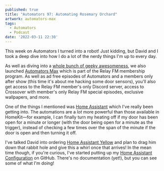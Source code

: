 ```yaml
---
published: true
title: "Automators 97: Automating Rosemary Orchard"
artwork: automators-max
tags:
  - Automators
  - Podcast
date: '2022-03-11 22:30'
---
```


This week on Automators I turned into a robot! Just kidding, but David and I took a deep dive into how I do a lot of the nerdy things I'm up to every day.

As well as diving into a [whole bunch of geeky awesomeness](http://relay.fm/automators/97), we also launched [Automators Max](https://www.relay.fm/membership) which is part of the Relay FM membership program. As well as ad free episodes of Automators and a members only after show (this time it's about me hacking some door sensors), you'll also get access to the Relay FM member's only Discord server, access to Crossover with member's only Relay FM special episodes, exclusive wallpapers, and more.

<!--more-->

One of the things I mentioned was [Home Assistant](https://www.home-assistant.io) which I've really been getting into. The automations are a _lot_ more powerful than those available in HomeKit—for example, I can finally turn my heating off if my door has been open for a minute or longer (with the door being open for a minute as the trigger), instead of checking a few times over the span of the minute if the door is open and then turning it off.

I've talked David into ordering [Home Assistant Yellow](https://www.home-assistant.io/blog/2021/09/13/home-assistant-yellow/) and plan to drag him down that rabbit hole and give this a whirl once that arrives! In the mean time though, if you're curious, I've started putting up my [Home Assistant Configuration](https://github.com/RosemaryOrchard/home-assistant-config) on GitHub. There's no documentation (yet!), but you can see some of what I'm doing!